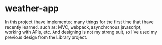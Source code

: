 # weather-app

In this project i have implemented many things for the first time that i have recently learned.
such as: MVC, webpack, asynchronous javascript, working with APIs, etc.
And designing is not my strong suit, so I've used my previous design from the Library project.
